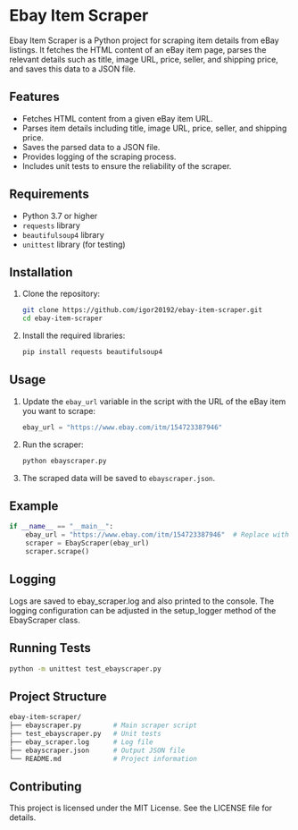 # Ebay Item Scraper

Ebay Item Scraper is a Python project for scraping item details from eBay listings. It fetches the HTML content of an eBay item page, parses the relevant details such as title, image URL, price, seller, and shipping price, and saves this data to a JSON file.

## Features

- Fetches HTML content from a given eBay item URL.
- Parses item details including title, image URL, price, seller, and shipping price.
- Saves the parsed data to a JSON file.
- Provides logging of the scraping process.
- Includes unit tests to ensure the reliability of the scraper.

## Requirements

- Python 3.7 or higher
- `requests` library
- `beautifulsoup4` library
- `unittest` library (for testing)

## Installation

1. Clone the repository:
    ```bash
    git clone https://github.com/igor20192/ebay-item-scraper.git
    cd ebay-item-scraper
    ```

2. Install the required libraries:
    ```bash
    pip install requests beautifulsoup4
    ```

## Usage

1. Update the `ebay_url` variable in the script with the URL of the eBay item you want to scrape:
    ```python
    ebay_url = "https://www.ebay.com/itm/154723387946"
    ```

2. Run the scraper:
    ```bash
    python ebayscraper.py
    ```

3. The scraped data will be saved to `ebayscraper.json`.

## Example

```python
if __name__ == "__main__":
    ebay_url = "https://www.ebay.com/itm/154723387946"  # Replace with the actual item URL
    scraper = EbayScraper(ebay_url)
    scraper.scrape()
```

## Logging

Logs are saved to ebay_scraper.log and also printed to the console. The logging configuration can be adjusted in the setup_logger method of the EbayScraper class.

## Running Tests

```bash
python -m unittest test_ebayscraper.py 
```

## Project Structure

```bash
ebay-item-scraper/
├── ebayscraper.py        # Main scraper script
├── test_ebayscraper.py   # Unit tests
├── ebay_scraper.log      # Log file
├── ebayscraper.json      # Output JSON file
└── README.md             # Project information
```
## Contributing

This project is licensed under the MIT License. See the LICENSE file for details.